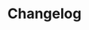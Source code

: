 # Changelog
<!--
    Placeholder for the next version (at the beginning of the line):
    ## **WORK IN PROGRESS**
-->